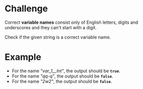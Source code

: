# Challenge
Correct **variable names** consist only of English letters, digits and underscores and they can't start with a digit.

Check if the given string is a correct variable name.

# Example
- For the name *"var_1__Int"*, the output should be **`true`**.
- For the name *"qq-q"*, the output should be **`false`**.
- For the name *"2w2"*, the output should be **`false`**.
